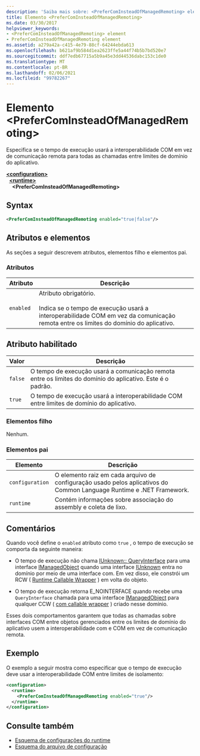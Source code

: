 ```yaml
---
description: 'Saiba mais sobre: <PreferComInsteadOfManagedRemoting> elemento'
title: Elemento <PreferComInsteadOfManagedRemoting>
ms.date: 03/30/2017
helpviewer_keywords:
- <PreferComInsteadOfManagedRemoting> element
- PreferComInsteadOfManagedRemoting element
ms.assetid: a279a42a-c415-4e79-88cf-64244ebda613
ms.openlocfilehash: b621af9b584d1ea2623ffe5a44f74b5b7bd520e7
ms.sourcegitcommit: ddf7edb67715a5b9a45e3dd44536dabc153c1de0
ms.translationtype: MT
ms.contentlocale: pt-BR
ms.lasthandoff: 02/06/2021
ms.locfileid: "99782267"
---
```

# <a name="prefercominsteadofmanagedremoting-element"></a>Elemento \<PreferComInsteadOfManagedRemoting>

Especifica se o tempo de execução usará a interoperabilidade COM em vez de comunicação remota para todas as chamadas entre limites de domínio do aplicativo.  
  
[**\<configuration>**](../configuration-element.md)\
&nbsp;&nbsp;[**\<runtime>**](runtime-element.md)\
&nbsp;&nbsp;&nbsp;&nbsp;**\<PreferComInsteadOfManagedRemoting>**  
  
## <a name="syntax"></a>Syntax  
  
```xml  
<PreferComInsteadOfManagedRemoting enabled="true|false"/>  
```  
  
## <a name="attributes-and-elements"></a>Atributos e elementos  

 As seções a seguir descrevem atributos, elementos filho e elementos pai.  
  
### <a name="attributes"></a>Atributos  
  
|Atributo|Descrição|  
|---------------|-----------------|  
|`enabled`|Atributo obrigatório.<br /><br /> Indica se o tempo de execução usará a interoperabilidade COM em vez da comunicação remota entre os limites do domínio do aplicativo.|  
  
## <a name="enabled-attribute"></a>Atributo habilitado  
  
|Valor|Descrição|  
|-----------|-----------------|  
|`false`|O tempo de execução usará a comunicação remota entre os limites do domínio do aplicativo. Este é o padrão.|  
|`true`|O tempo de execução usará a interoperabilidade COM entre limites de domínio do aplicativo.|  
  
### <a name="child-elements"></a>Elementos filho  

 Nenhum.  
  
### <a name="parent-elements"></a>Elementos pai  
  
|Elemento|Descrição|  
|-------------|-----------------|  
|`configuration`|O elemento raiz em cada arquivo de configuração usado pelos aplicativos do Common Language Runtime e .NET Framework.|  
|`runtime`|Contém informações sobre associação do assembly e coleta de lixo.|  
  
## <a name="remarks"></a>Comentários  

 Quando você define o `enabled` atributo como `true` , o tempo de execução se comporta da seguinte maneira:  
  
- O tempo de execução não chama [IUnknown:: QueryInterface](/windows/win32/api/unknwn/nf-unknwn-iunknown-queryinterface(q)) para uma interface [IManagedObject](../../../unmanaged-api/hosting/imanagedobject-interface.md) quando uma interface [IUnknown](/windows/win32/api/unknwn/nn-unknwn-iunknown) entra no domínio por meio de uma interface com. Em vez disso, ele constrói um RCW ( [Runtime Callable Wrapper](../../../../standard/native-interop/runtime-callable-wrapper.md) ) em volta do objeto.  
  
- O tempo de execução retorna E_NOINTERFACE quando recebe uma `QueryInterface` chamada para uma interface [IManagedObject](../../../unmanaged-api/hosting/imanagedobject-interface.md) para qualquer CCW ( [com callable wrapper](../../../../standard/native-interop/com-callable-wrapper.md) ) criado nesse domínio.  
  
 Esses dois comportamentos garantem que todas as chamadas sobre interfaces COM entre objetos gerenciados entre os limites de domínio do aplicativo usem a interoperabilidade com e COM em vez de comunicação remota.  
  
## <a name="example"></a>Exemplo  

 O exemplo a seguir mostra como especificar que o tempo de execução deve usar a interoperabilidade COM entre limites de isolamento:  
  
```xml  
<configuration>  
  <runtime>  
    <PreferComInsteadOfManagedRemoting enabled="true"/>  
  </runtime>  
</configuration>  
```  
  
## <a name="see-also"></a>Consulte também

- [Esquema de configurações do runtime](index.md)
- [Esquema do arquivo de configuração](../index.md)
